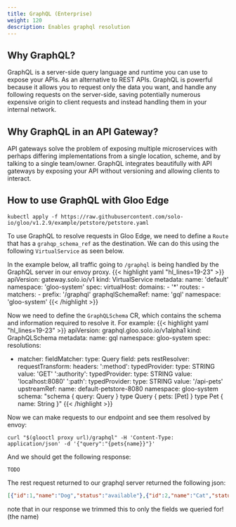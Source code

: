 ```yaml
---
title: GraphQL (Enterprise)
weight: 120
description: Enables graphql resolution
---
```


## Why GraphQL?
GraphQL is a server-side query language and runtime you can use to expose your APIs. As an alternative to REST APIs.
GraphQL is powerful because it allows you to request only the data you want, and handle any following requests on
the server-side, saving potentially numerous expensive origin to client requests and instead handling them in your
internal network.

## Why GraphQL in an API Gateway?
API gateways solve the problem of exposing multiple microservices with perhaps differing implementations from a single
location, scheme, and by talking to a single team/owner. GraphQL integrates beautifully with API gateways by exposing
your API without versioning and allowing clients to interact.

## How to use GraphQL with Gloo Edge

```shell
kubectl apply -f https://raw.githubusercontent.com/solo-io/gloo/v1.2.9/example/petstore/petstore.yaml
```

To use GraphQL to resolve requests in Gloo Edge, we need to define a `Route` that has a `grahqp_schema_ref` as the
destination. We can do this using the following `VirtualService` as seen below.

In the example below, all traffic going to `/graphql` is being handled by the GraphQL server in our envoy proxy.
{{< highlight yaml "hl_lines=19-23" >}}
apiVersion: gateway.solo.io/v1
kind: VirtualService
metadata:
  name: 'default'
  namespace: 'gloo-system'
spec:
  virtualHost:
    domains:
    - '*'
    routes:
    - matchers:
       - prefix: '/graphql'
      graphqlSchemaRef:
        name: 'gql'
        namespace: 'gloo-system'
{{< /highlight >}}

Now we need to define the `GraphQLSchema` CR, which contains the schema and information required to resolve it.
For example:
{{< highlight yaml "hl_lines=19-23" >}}
apiVersion: graphql.gloo.solo.io/v1alpha1
kind: GraphQLSchema
metadata:
  name: gql
  namespace: gloo-system
spec:
  resolutions:
  - matcher:
      fieldMatcher:
        type: Query
        field: pets
    restResolver:
      requestTransform:
        headers:
          ':method':
            typedProvider:
              type: STRING
              value: 'GET'
          ':authority':
            typedProvider:
              type: STRING
              value: 'localhost:8080'
          ':path':
            typedProvider:
              type: STRING
              value: '/api-pets'
      upstreamRef:
        name: default-petstore-8080
        namespace: gloo-system
  schema: "schema { query: Query } type Query { pets: [Pet] } type Pet { name: String }"
{{< /highlight >}}

Now we can make requests to our endpoint and see them resolved by envoy:
```shell
curl "$(glooctl proxy url)/graphql" -H 'Content-Type: application/json' -d '{"query":"{pets{name}}"}'
```

And we should get the following response:
```shell
TODO
```

The rest request returned to our graphql server returned the following json:
```json
[{"id":1,"name":"Dog","status":"available"},{"id":2,"name":"Cat","status":"pending"}]
```
note that in our response we trimmed this to only the fields we queried for! (the name) 
